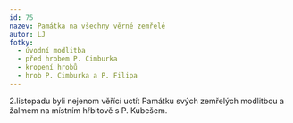 ```yaml
---
id: 75
nazev: Památka na všechny věrné zemřelé
autor: LJ
fotky:
  - úvodní modlitba
  - před hrobem P. Cimburka
  - kropení hrobů
  - hrob P. Cimburka a P. Filipa
---
```

2.listopadu byli nejenom věřící uctít Památku svých zemřelých modlitbou a žalmem na místním hřbitově s P. Kubešem. 
